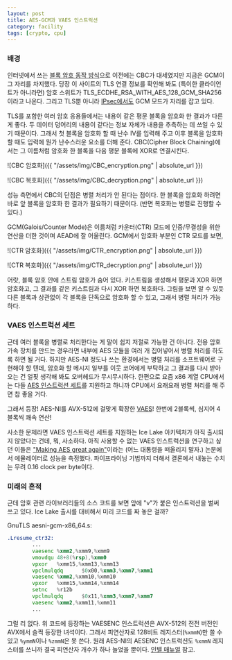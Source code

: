 ```yaml
---
layout: post
title: AES-GCM과 VAES 인스트럭션
category: facility
tags: [crypto, cpu]
---
```

### 배경

인터넷에서 쓰는 [블록 암호 동작 방식](https://en.wikipedia.org/wiki/Block_cipher_mode_of_operation)으로 이전에는 CBC가 대세였지만 지금은 GCM이 그 자리를 차지했다. 당장 이 사이트의 TLS 연결 정보를 확인해 봐도 (특이한 클라이언트가 아니라면) 암호 스위트가 TLS_ECDHE_RSA_WITH_AES_128_GCM_SHA256이라고 나온다. 그리고 TLS뿐 아니라 [IPsec에서도](https://wiki.strongswan.org/projects/strongswan/wiki/IKEv2CipherSuites) GCM 모드가 자리를 잡고 있다.

TLS를 포함한 여러 암호 응용들에서는 내용이 같은 평문 블록을 암호화 한 결과가 다른 게 좋다. 두 데이터 덩어리의 내용이 같다는 정보 자체가 내용을 추측하는 데 쓰일 수 있기 때문이다. 그래서 첫 블록을 암호화 할 때 난수 IV를 입력해 주고 이후 블록을 암호화 할 때도 입력에 뭔가 난수스러운 요소를 더해 준다. CBC(Cipher Block Chaining)에서는 그 이름처럼 암호화 한 블록을 다음 평문 블록에 XOR로 연결시킨다.

![CBC 암호화]({{ "/assets/img/CBC_encryption.png" | absolute_url }})

![CBC 복호화]({{ "/assets/img/CBC_decryption.png" | absolute_url }})

성능 측면에서 CBC의 단점은 병렬 처리가 안 된다는 점이다. 한 블록을 암호화 하려면 바로 앞 블록을 암호화 한 결과가 필요하기 때문이다. (반면 복호화는 병렬로 진행할 수 있다.)

GCM(Galois/Counter Mode)은 이름처럼 카운터(CTR) 모드에 인증/무결성을 위한 연산을 더한 것이며 AEAD에 잘 어울린다. GCM에서 암호화 부분인 CTR 모드를 보면,

![CTR 암호화]({{ "/assets/img/CTR_encryption.png" | absolute_url }})

![CTR 복호화]({{ "/assets/img/CTR_decryption.png" | absolute_url }})

어랏, 블록 암호 안에 스트림 암호가 숨어 있다. 키스트림을 생성해서 평문과 XOR 하면 암호화고, 그 결과를 같은 키스트림과 다시 XOR 하면 복호화다. 그림을 보면 알 수 있듯 다른 블록과 상관없이 각 블록을 단독으로 암호화 할 수 있고, 그래서 병렬 처리가 가능하다.

### VAES 인스트럭션 세트

근데 여러 블록을 병렬로 처리한다는 게 말이 쉽지 저절로 가능한 건 아니다. 전용 암호 가속 장치를 만드는 경우라면 내부에 AES 모듈을 여러 개 집어넣어서 병렬 처리를 하도록 하면 될 거다. 하지만 AES-NI 정도나 쓰는 환경에서는 병렬 처리를 소프트웨어로 구현해야 할 텐데, 암호화 할 메시지 일부를 이웃 코어에게 부탁하고 그 결과를 다시 받아오는 건 얼핏 생각해 봐도 오버헤드가 무시무시하다. 한편으로 요즘 x86 계열 CPU에서는 다들 [AES 인스트럭션 세트](https://en.wikipedia.org/wiki/AES_instruction_set)를 지원하고 하니까 CPU에서 요래요래 병렬 처리를 해 주면 참 좋을 거다.

그래서 등장! AES-NI를 AVX-512에 걸맞게 확장한 [VAES](https://en.wikipedia.org/wiki/AVX-512#New_instructions_in_AVX-512_+_VAES)! 한번에 2블록씩, 심지어 4블록씩 쾌속 연산!

사소한 문제라면 VAES 인스트럭션 세트를 지원하는 Ice Lake 아키텍처가 아직 출시되지 않았다는 건데, 뭐, 사소하다. 아직 사용할 수 없는 VAES 인스트럭션을 연구하고 싶던 이들은 ["Making AES great again"](https://eprint.iacr.org/2018/392.pdf)이라는 (어느 대통령을 떠올리지 말자.) 논문에서 에뮬레이터로 성능을 측정했다. 파이프라이닝 기법까지 더해서 결론에서 내놓는 수치는 무려 0.16 clock per byte이다.

### 미래의 흔적

근데 암호 관련 라이브러리들의 소스 코드를 보면 앞에 "v"가 붙은 인스트럭션을 벌써 쓰고 있다. Ice Lake 출시를 대비해서 미리 코드를 짜 놓은 걸까?

GnuTLS aesni-gcm-x86_64.s:
```asm
.Lresume_ctr32:
        ...
        vaesenc %xmm2,%xmm9,%xmm9
        vmovdqu 48+8(%rsp),%xmm0
        vpxor   %xmm15,%xmm13,%xmm13
        vpclmulqdq      $0x00,%xmm3,%xmm7,%xmm1
        vaesenc %xmm2,%xmm10,%xmm10
        vpxor   %xmm15,%xmm14,%xmm14
        setnc   %r12b
        vpclmulqdq      $0x11,%xmm3,%xmm7,%xmm7
        vaesenc %xmm2,%xmm11,%xmm11
        ...
```

그럴 리 없다. 위 코드에 등장하는 VAESENC 인스트럭션은 AVX-512의 전전 버전인 AVX에서 슬쩍 등장한 녀석이다. 그래서 피연산자로 128비트 레지스터(`%xmmN`)만 쓸 수 있고 `%ymmN`이나 `%zmmN`은 못 쓴다. 원래 AES-NI의 AESENC 인스트럭션도 `%xmmN` 레지스터를 쓰니까 결국 피연산자 개수가 하나 늘었을 뿐이다. [인텔 매뉴얼](https://www.intel.co.kr/content/www/kr/ko/architecture-and-technology/64-ia-32-architectures-software-developer-vol-2a-manual.html) 참고.
